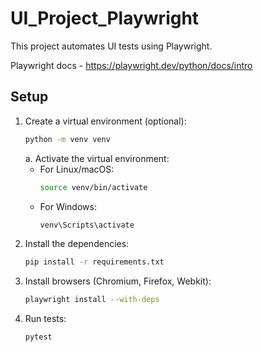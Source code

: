 # UI_Project_Playwright
This project automates UI tests using Playwright.

Playwright docs - https://playwright.dev/python/docs/intro

## Setup

1. Create a virtual environment (optional):
   ```bash
   python -m venv venv
   ```
   a. Activate the virtual environment:
      - For Linux/macOS:
         ```bash
         source venv/bin/activate
      - For Windows:
         ```bash
         venv\Scripts\activate
2. Install the dependencies:
   ```bash
   pip install -r requirements.txt
3. Install browsers (Chromium, Firefox, Webkit):
   ```bash
   playwright install --with-deps
4. Run tests:
    ```bash
    pytest